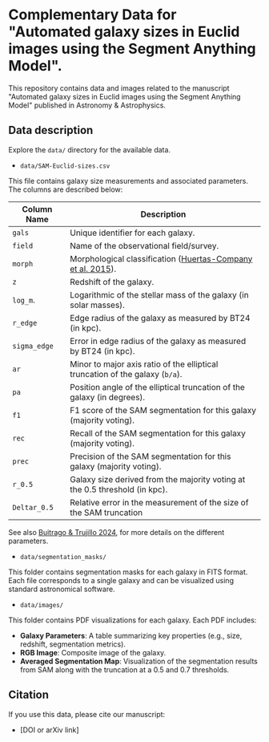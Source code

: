 # Complementary Data for "Automated galaxy sizes in Euclid images using the Segment Anything Model".

This repository contains data and images related to the manuscript "Automated galaxy sizes in Euclid images using the Segment Anything Model" published in Astronomy & Astrophysics.

## Data description

Explore the `data/` directory for the available data.

- `data/SAM-Euclid-sizes.csv`

This file contains galaxy size measurements and associated parameters. The columns are described below:

| Column Name            | Description                                                                  |
|-------------------------|-----------------------------------------------------------------------------|
| `gals`                 | Unique identifier for each galaxy.                                           |
| `field`                | Name of the observational field/survey.                                      |
| `morph`                | Morphological classification ([Huertas-Company et al. 2015](https://ui.adsabs.harvard.edu/abs/2015ApJS..221....8H/abstract)).                  |                                  
| `z`                    | Redshift of the galaxy.                                               |
| `log_m`.               | Logarithmic of the stellar mass of the galaxy (in solar masses).             |
| `r_edge`               | Edge radius of the galaxy as measured by BT24 (in kpc).                      |
| `sigma_edge`           | Error in edge radius of the galaxy as measured by BT24 (in kpc).             |
| `ar`                   | Minor to major axis ratio of the elliptical truncation of the galaxy (`b/a`).|
| `pa`                   | Position angle of the elliptical truncation of the galaxy (in degrees).      |
| `f1`                   | F1 score of the SAM segmentation for this galaxy (majority voting).          |
| `rec`                  | Recall of the SAM segmentation for this galaxy (majority voting).            |
| `prec`                 | Precision of the SAM segmentation for this galaxy (majority voting).         |
| `r_0.5`                | Galaxy size derived from the majority voting at the 0.5 threshold (in kpc).  |
| `Deltar_0.5`           | Relative error in the measurement of the size of the SAM truncation          |

See also [Buitrago & Trujillo 2024](https://ui.adsabs.harvard.edu/abs/2024A%26A...682A.110B/abstract), for more details on the different parameters.

- `data/segmentation_masks/`

This folder contains segmentation masks for each galaxy in FITS format. Each file corresponds to a single galaxy and can be visualized using standard astronomical software.

- `data/images/`

This folder contains PDF visualizations for each galaxy. Each PDF includes:

- **Galaxy Parameters**: A table summarizing key properties (e.g., size, redshift, segmentation metrics).
- **RGB Image**: Composite image of the galaxy.
- **Averaged Segmentation Map**: Visualization of the segmentation results from SAM along with the truncation at a 0.5 and 0.7 thresholds.

## Citation
If you use this data, please cite our manuscript:
- [DOI or arXiv link]